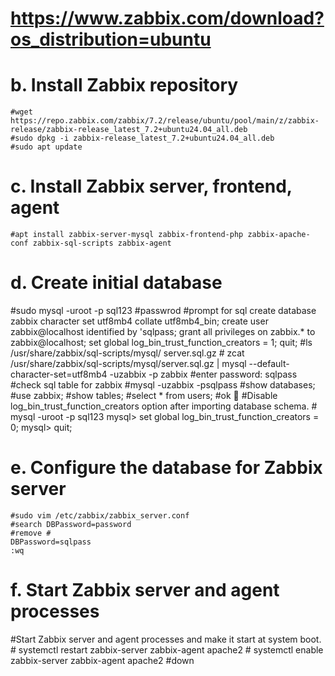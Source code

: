 # https://www.zabbix.com/download?os_distribution=ubuntu
# b. Install Zabbix repository 

    #wget https://repo.zabbix.com/zabbix/7.2/release/ubuntu/pool/main/z/zabbix-release/zabbix-release_latest_7.2+ubuntu24.04_all.deb
    #sudo dpkg -i zabbix-release_latest_7.2+ubuntu24.04_all.deb
    #sudo apt update 
 # c. Install Zabbix server, frontend, agent 
    #apt install zabbix-server-mysql zabbix-frontend-php zabbix-apache-conf zabbix-sql-scripts zabbix-agent
 # d. Create initial database
   #sudo mysql -uroot -p
   sql123    #passwrod
   #prompt for sql
   create database zabbix character set utf8mb4 collate utf8mb4_bin;
   create user zabbix@localhost identified by 'sqlpass;
   grant all privileges on zabbix.* to zabbix@localhost;
   set global log_bin_trust_function_creators = 1;
   quit; 
    #ls /usr/share/zabbix/sql-scripts/mysql/
    server.sql.gz
    # zcat /usr/share/zabbix/sql-scripts/mysql/server.sql.gz | mysql --default-character-set=utf8mb4 -uzabbix -p zabbix 
    #enter password:
    sqlpass
    #check sql table for zabbix
    #mysql -uzabbix -psqlpass
    #show databases;
    #use zabbix;
    #show tables;
    #select * from users;
    #ok 🤩
    #Disable log_bin_trust_function_creators option after importing database schema. 
    # mysql -uroot -p
    sql123
    mysql> set global log_bin_trust_function_creators = 0;
    mysql> quit; 
 # e. Configure the database for Zabbix server 
    #sudo vim /etc/zabbix/zabbix_server.conf 
    #search DBPassword=password
    #remove #
    DBPassword=sqlpass
    :wq
 # f. Start Zabbix server and agent processes 
   #Start Zabbix server and agent processes and make it start at system boot.
    # systemctl restart zabbix-server zabbix-agent apache2
    # systemctl enable zabbix-server zabbix-agent apache2 
    #down